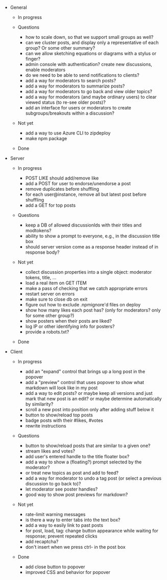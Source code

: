 - General

    - In progress

    - Questions
        - how to scale down, so that we support small groups as well?
        - can we cluster posts, and display only a representative of each group? Or some other summary?
        - can we allow sketching equations or diagrams with a stylus or finger?
        - admin console with authentication? create new discussions, enable moderators
        - do we need to be able to send notifications to clients?
        - add a way for moderators to search posts?
        - add a way for moderators to summarize posts?
        - add a way for moderators to go back and view older topics?
        - add a way for moderators (and maybe ordinary users) to clear viewed status (to re-see older posts)?
        - add an interface for users or moderators to create subgroups/breakouts within a discussion?
    
    - Not yet
        - add a way to use Azure CLI to zipdeploy
        - make npm package
    
    - Done

- Server

    - In progress
        - POST LIKE should add/remove like
        - add a POST for user to endorse/unendorse a post
        - remove duplicates before shuffling
        - for each user@instance, remove all but latest post before shuffling
        - add a GET for top posts

    - Questions
        - keep a DB of allowed discussionIds with their titles and modtokens?
        - ability to show a prompt to everyone, e.g., in the discussion title box
        - should server version come as a response header instead of in response body?

    - Not yet
        - collect discussion properties into a single object: moderator tokens, title, ...
        - load a real item on GET ITEM
        - make a pass of checking that we catch appropriate errors
        - restart server on errors
        - make sure to close db on exit
        - figure out how to exclude .npmignore'd files on deploy
        - show how many likes each post has? (only for moderators? only for some other group?)
        - show posters when their posts are liked?
        - log IP or other identifying info for posters?
        - provide a robots.txt?

    - Done

- Client
    - In progress
        - add an "expand" control that brings up a long post in the popover
        - add a "preview" control that uses popover to show what markdown will look like in my post
        - add a way to edit posts? or maybe keep all versions and just mark that new post is an edit? or maybe determine automatically by similarity?
        - scroll a new post into position only after adding stuff below it
        - button to show/reload top posts
        - badge posts with their #likes, #votes
        - rewrite instructions

    - Questions
        - button to show/reload posts that are similar to a given one?
        - stream likes and votes?
        - add user's entered handle to the title floater box?
        - add a way to show a (floating?) prompt selected by the moderator?
        - or treat new topics as post and add to feed?
        - add a way for moderator to undo a tag post (or select a previous discussion to go back to)?
        - let moderator see poster handles?
        - good way to show post previews for markdown?

    - Not yet
        - rate-limit warning messages
        - is there a way to enter tabs into the text box?
        - add a way to easily link to past posts
        - for post, load, tag: change button appearance while waiting for response; prevent repeated clicks
        - add recaptcha?
        - don't insert <CR> when we press ctrl-<CR> in the post box

    - Done
        - add close button to popover
        - improved CSS and behavior for popover